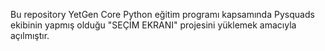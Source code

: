 Bu repository YetGen Core Python eğitim programı kapsamında Pysquads ekibinin yapmış olduğu "SEÇİM EKRANI" projesini yüklemek amacıyla açılmıştır.
